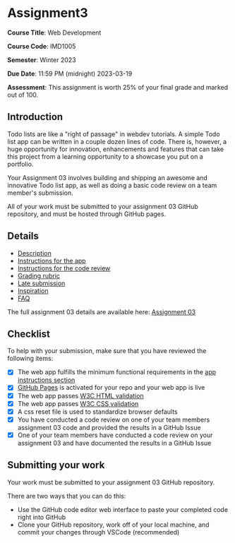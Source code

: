 # Assignment3


**Course Title**: Web Development

**Course Code**: IMD1005

**Semester**: Winter 2023

**Due Date**: 11:59 PM (midnight) 2023-03-19

**Assessment**: This assignment is worth 25% of your final grade and marked out of 100.

## Introduction

Todo lists are like a "right of passage" in webdev tutorials. A simple Todo list app can be written in a couple dozen lines of code. There is, however, a huge opportunity for innovation, enhancements and features that can take this project from a learning opportunity to a showcase you put on a portfolio.

Your Assignment 03 involves building and shipping an awesome and innovative Todo list app, as well as doing a basic code review on a team member's submission.

All of your work must be submitted to your assignment 03 GitHub repository, and must be hosted through GitHub pages.

## Details

- [Description](https://github.com/imd1005-web-development-winter-2023/assignment-03#description)
- [Instructions for the app](https://github.com/imd1005-web-development-winter-2023/assignment-03#instructions-for-the-app)
- [Instructions for the code review](https://github.com/imd1005-web-development-winter-2023/assignment-03#instructions-for-the-code-review)
- [Grading rubric](https://github.com/imd1005-web-development-winter-2023/assignment-03#grading-rubric)
- [Late submission](https://github.com/imd1005-web-development-winter-2023/assignment-03#late-submissions)
- [Inspiration](https://github.com/imd1005-web-development-winter-2023/assignment-03#screenshots-for-inspiration)
- [FAQ](https://github.com/imd1005-web-development-winter-2023/assignment-03#frequently-asked-questions-faq)

The full assignment 03 details are available here: [Assignment 03](https://github.com/imd1005-web-development-winter-2023/assignment-03)

## Checklist

To help with your submission, make sure that you have reviewed the following items:

- [x] The web app fulfills the minimum functional requirements in the [app instructions section](https://github.com/imd1005-web-development-winter-2023/assignment-03#instructions-for-the-app)
- [x] [GitHub Pages](https://docs.github.com/en/pages) is activated for your repo and your web app is live
- [x] The web app passes [W3C HTML validation](https://validator.w3.org/#validate_by_uri)
- [x] The web app passes [W3C CSS validation](https://jigsaw.w3.org/css-validator/#validate_by_uri)
- [x] A css reset file is used to standardize browser defaults
- [x] You have conducted a code review on one of your team members assignment 03 code and provided the results in a GitHub Issue
- [x] One of your team members have conducted a code review on your assignment 03 and have documented the results in a GitHub Issue

## Submitting your work

Your work must be submitted to your assignment 03 GitHub repository.

There are two ways that you can do this:

- Use the GitHub code editor web interface to paste your completed code right into GitHub
- Clone your GitHub repository, work off of your local machine, and commit your changes through VSCode (recommended)
